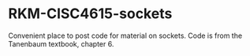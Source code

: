 # RKM-CISC4615-sockets
Convenient place to post code for material on sockets.  Code is from the Tanenbaum textbook, chapter 6.
